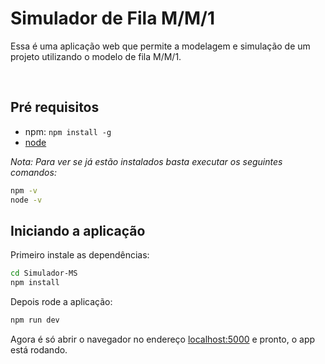 # Simulador de Fila M/M/1

Essa é uma aplicação web que permite a modelagem e simulação de um projeto utilizando o modelo de fila M/M/1.

<br>

## Pré requisitos
- npm: `npm install -g`
- [node](https://nodejs.org/en/download/)


*Nota: Para ver se já estão instalados basta executar os seguintes comandos:*


```bash
npm -v
node -v
```


## Iniciando a aplicação

Primeiro instale as dependências:
```bash
cd Simulador-MS
npm install
```

Depois rode a aplicação:

```bash
npm run dev
```

Agora é só abrir o navegador no endereço [localhost:5000](http://localhost:5000) e pronto, o app está rodando.

<br>
